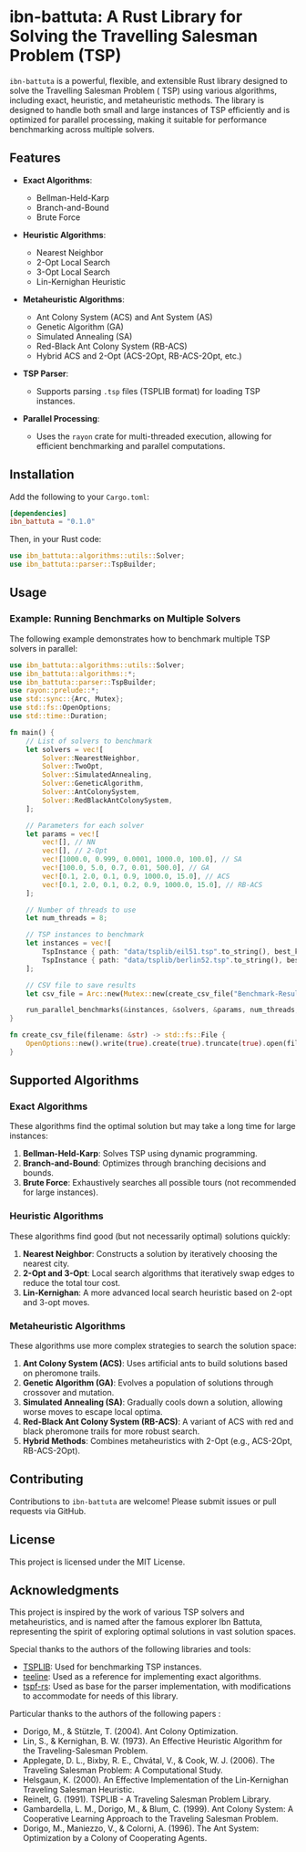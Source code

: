# ibn-battuta: A Rust Library for Solving the Travelling Salesman Problem (TSP)

`ibn-battuta` is a powerful, flexible, and extensible Rust library designed to solve the Travelling Salesman Problem (
TSP) using various algorithms, including exact, heuristic, and metaheuristic methods. The library is designed to handle
both small and large instances of TSP efficiently and is optimized for parallel processing, making it suitable for
performance benchmarking across multiple solvers.

## Features

- **Exact Algorithms**:
    - Bellman-Held-Karp
    - Branch-and-Bound
    - Brute Force

- **Heuristic Algorithms**:
    - Nearest Neighbor
    - 2-Opt Local Search
    - 3-Opt Local Search
    - Lin-Kernighan Heuristic

- **Metaheuristic Algorithms**:
    - Ant Colony System (ACS) and Ant System (AS)
    - Genetic Algorithm (GA)
    - Simulated Annealing (SA)
    - Red-Black Ant Colony System (RB-ACS)
    - Hybrid ACS and 2-Opt (ACS-2Opt, RB-ACS-2Opt, etc.)

- **TSP Parser**:
    - Supports parsing `.tsp` files (TSPLIB format) for loading TSP instances.

- **Parallel Processing**:
    - Uses the `rayon` crate for multi-threaded execution, allowing for efficient benchmarking and parallel
      computations.

## Installation

Add the following to your `Cargo.toml`:

```toml
[dependencies]
ibn_battuta = "0.1.0"
```

Then, in your Rust code:

```rust
use ibn_battuta::algorithms::utils::Solver;
use ibn_battuta::parser::TspBuilder;
```

## Usage

### Example: Running Benchmarks on Multiple Solvers

The following example demonstrates how to benchmark multiple TSP solvers in parallel:

```rust
use ibn_battuta::algorithms::utils::Solver;
use ibn_battuta::algorithms::*;
use ibn_battuta::parser::TspBuilder;
use rayon::prelude::*;
use std::sync::{Arc, Mutex};
use std::fs::OpenOptions;
use std::time::Duration;

fn main() {
	// List of solvers to benchmark
	let solvers = vec![
		Solver::NearestNeighbor,
		Solver::TwoOpt,
		Solver::SimulatedAnnealing,
		Solver::GeneticAlgorithm,
		Solver::AntColonySystem,
		Solver::RedBlackAntColonySystem,
	];

	// Parameters for each solver
	let params = vec![
		vec![], // NN
		vec![], // 2-Opt
		vec![1000.0, 0.999, 0.0001, 1000.0, 100.0], // SA
		vec![100.0, 5.0, 0.7, 0.01, 500.0], // GA
		vec![0.1, 2.0, 0.1, 0.9, 1000.0, 15.0], // ACS
		vec![0.1, 2.0, 0.1, 0.2, 0.9, 1000.0, 15.0], // RB-ACS
	];

	// Number of threads to use
	let num_threads = 8;

	// TSP instances to benchmark
	let instances = vec![
		TspInstance { path: "data/tsplib/eil51.tsp".to_string(), best_known: 426.0 },
		TspInstance { path: "data/tsplib/berlin52.tsp".to_string(), best_known: 7542.0 },
	];

	// CSV file to save results
	let csv_file = Arc::new(Mutex::new(create_csv_file("Benchmark-Results.csv")));

	run_parallel_benchmarks(&instances, &solvers, &params, num_threads, csv_file);
}

fn create_csv_file(filename: &str) -> std::fs::File {
	OpenOptions::new().write(true).create(true).truncate(true).open(filename).expect("Unable to create file")
}
```

## Supported Algorithms

### Exact Algorithms

These algorithms find the optimal solution but may take a long time for large instances:

1. **Bellman-Held-Karp**: Solves TSP using dynamic programming.
2. **Branch-and-Bound**: Optimizes through branching decisions and bounds.
3. **Brute Force**: Exhaustively searches all possible tours (not recommended for large instances).

### Heuristic Algorithms

These algorithms find good (but not necessarily optimal) solutions quickly:

1. **Nearest Neighbor**: Constructs a solution by iteratively choosing the nearest city.
2. **2-Opt and 3-Opt**: Local search algorithms that iteratively swap edges to reduce the total tour cost.
3. **Lin-Kernighan**: A more advanced local search heuristic based on 2-opt and 3-opt moves.

### Metaheuristic Algorithms

These algorithms use more complex strategies to search the solution space:

1. **Ant Colony System (ACS)**: Uses artificial ants to build solutions based on pheromone trails.
2. **Genetic Algorithm (GA)**: Evolves a population of solutions through crossover and mutation.
3. **Simulated Annealing (SA)**: Gradually cools down a solution, allowing worse moves to escape local optima.
4. **Red-Black Ant Colony System (RB-ACS)**: A variant of ACS with red and black pheromone trails for more robust
   search.
5. **Hybrid Methods**: Combines metaheuristics with 2-Opt (e.g., ACS-2Opt, RB-ACS-2Opt).

## Contributing

Contributions to `ibn-battuta` are welcome! Please submit issues or pull requests via GitHub.

## License

This project is licensed under the MIT License.

## Acknowledgments

This project is inspired by the work of various TSP solvers and metaheuristics, and is named after the famous explorer
Ibn Battuta, representing the spirit of exploring optimal solutions in vast solution spaces.

Special thanks to the authors of the following libraries and tools:

- [TSPLIB](http://comopt.ifi.uni-heidelberg.de/software/TSPLIB95/): Used for benchmarking TSP instances.
- [teeline](https://github.com/timgluz/teeline): Used as a reference for implementing exact algorithms.
- [tspf-rs](https://github.com/1crcbl/tspf-rs): Used as base for the parser implementation, with modifications to
  accommodate for needs of this library.

Particular thanks to the authors of the following papers :

- Dorigo, M., & Stützle, T. (2004). Ant Colony Optimization.
- Lin, S., & Kernighan, B. W. (1973). An Effective Heuristic Algorithm for the Traveling-Salesman Problem.
- Applegate, D. L., Bixby, R. E., Chvátal, V., & Cook, W. J. (2006). The Traveling Salesman Problem: A Computational
  Study.
- Helsgaun, K. (2000). An Effective Implementation of the Lin-Kernighan Traveling Salesman Heuristic.
- Reinelt, G. (1991). TSPLIB - A Traveling Salesman Problem Library.
- Gambardella, L. M., Dorigo, M., & Blum, C. (1999). Ant Colony System: A Cooperative Learning Approach to the Traveling
  Salesman Problem.
- Dorigo, M., Maniezzo, V., & Colorni, A. (1996). The Ant System: Optimization by a Colony of Cooperating Agents.
